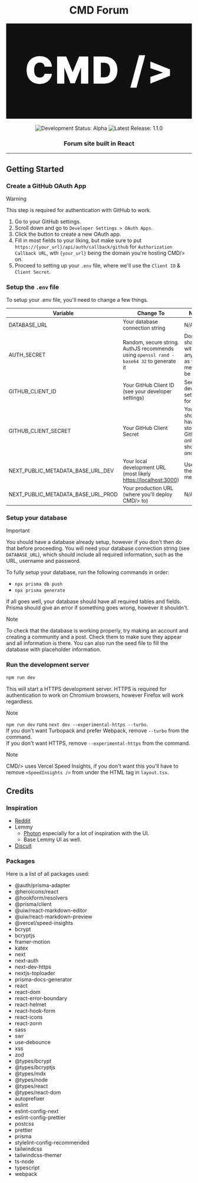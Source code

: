 
<h1 align="center">CMD Forum</h1>


![CMD Forum](/public/main_bgcmd.png)

<div align="center"><img src="https://img.shields.io/badge/status-alpha_development-green" alt="Development Status: Alpha"></img> <img src="https://img.shields.io/badge/latest_release-1.1.0-blue" alt="Latest Release: 1.1.0"></img></div>

<h3 align="center">Forum site built in React</h3>

---

## Getting Started

### Create a GitHub OAuth App

> [!WARNING]
> This step is required for authentication with GitHub to work.

1. Go to your GitHub settings.
2. Scroll down and go to `Developer Settings > OAuth Apps`.
3. Click the button to create a new OAuth app.
4. Fill in most fields to your liking, but make sure to put `https://{your_url}/api/auth/callback/github` for `Authorization Callback URL`, wth `{your_url}` being the domain you're hosting CMD/> on.
5. Proceed to setting up your `.env` file, where we'll use the `Client ID` & `Client Secret`.

### Setup the `.env` file

To setup your .env file, you'll need to change a few things.

| Variable             | Change To                                                                | Notes                                                         |
| -------------------- | ------------------------------------------------------------------------ | ------------------------------------------------------------- |
| DATABASE_URL         | Your database connection string                                          | N/A                                                           |
| AUTH_SECRET          | Random, secure string. AuthJS recommends using `openssl rand -base64 32` to generate it | Don't share with anybody, as this is meant to be secret.  |
| GITHUB_CLIENT_ID     | Your GitHub Client ID (see your developer settings)                      | See your developer settings for this.                         |
| GITHUB_CLIENT_SECRET | Your GitHub Client Secret                                                | You should have this stored, as GitHub only shows it once.    |
| NEXT_PUBLIC_METADATA_BASE_URL_DEV | Your local development URL (most likely <https://localhost:3000>) | Used for the metadata. |
| NEXT_PUBLIC_METADATA_BASE_URL_PROD | Your production URL (where you'll deploy CMD/> to) | N/A |

### Setup your database

> [!IMPORTANT]
> You should have a database already setup, however if you don't then do that before proceeding. You will need your database connection string (see `DATABASE_URL`), which
> should include all required information, such as the URL, username and password.

To fully setup your database, run the following commands in order:
  - `npx prisma db push`
  - `npx prisma generate`

If all goes well, your database should have all required tables and fields. Prisma should give an error if something goes wrong, however it shouldn't.

> [!NOTE]
> To check that the database is working properly, try making an account and creating a community and a post. Check them to make sure they appear and all information is there.
> You can also run the seed file to fill the database with placeholder information.

### Run the development server

```bash
npm run dev
```

This will start a HTTPS development server. HTTPS is required for authentication to work on Chromium browsers, however Firefox will work regardless.

> [!NOTE]
> `npm run dev` runs `next dev --experimental-https --turbo`.  
> If you don't want Turbopack and prefer Webpack, remove `--turbo` from the command.  
> If you don't want HTTPS, remove `--experimental-https` from the command.

> [!NOTE]
> CMD/> uses Vercel Speed Insights, if you don't want this you'll have to remove ``<SpeedInsights />`` from under the HTML tag in `layout.tsx`.

## Credits

### Inspiration

- [Reddit](https://old.reddit.com)
- Lemmy
  - [Photon](https://github.com/Xyphyn/photon) especially for a lot of inspiration with the UI.
  - Base Lemmy UI as well.
- [Discuit](https://www.discuit.net)

### Packages

Here is a list of all packages used:

  -  @auth/prisma-adapter
  -  @heroicons/react
  -  @hookform/resolvers
  -  @prisma/client
  -  @uiw/react-markdown-editor
  -  @uiw/react-markdown-preview
  -  @vercel/speed-insights
  -  bcrypt
  -  bcryptjs
  -  framer-motion
  -  katex
  -  next
  -  next-auth
  -  next-dev-https
  -  nextjs-toploader
  -  prisma-docs-generator
  -  react
  -  react-dom
  -  react-error-boundary
  -  react-helmet
  -  react-hook-form
  -  react-icons
  -  react-zorm
  -  sass
  -  swr
  -  use-debounce
  -  xss
  -  zod
  -  @types/bcrypt
  -  @types/bcryptjs
  -  @types/mdx
  -  @types/node
  -  @types/react
  -  @types/react-dom
  -  autoprefixer
  -  eslint
  -  eslint-config-next
  -  eslint-config-prettier
  -  postcss
  -  prettier
  -  prisma
  -  stylelint-config-recommended
  -  tailwindcss
  -  tailwindcss-themer
  -  ts-node
  -  typescript
  -  webpack
